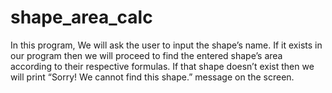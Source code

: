 # shape_area_calc
In this program, We will ask the user to input the shape’s name. If it exists in our program then we will proceed to find the entered shape’s area according to their respective formulas. If that shape doesn’t exist then we will print “Sorry! We cannot find this shape.” message on the screen.
